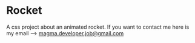 # Rocket
 A css project about an animated rocket.
 If you want to contact me here is my email --> magma.developer.job@gmail.com
